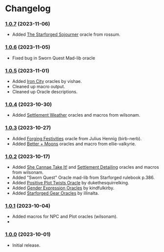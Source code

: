 # Changelog

### [1.0.7](https://github.com/jendave/starforged-custom-oracles/commits/main) (2023-11-06)

* Added [The Starforged Sojourner](https://rossum.itch.io/the-starforged-sojourner) oracle from rossum.

### [1.0.6](https://github.com/jendave/starforged-custom-oracles/commits/main) (2023-11-05)

* Fixed bug in Sworn Quest Mad-lib oracle

### [1.0.5](https://github.com/jendave/starforged-custom-oracles/commits/main) (2023-11-01)

* Added [Iron City](https://vishae.itch.io/ironcity-district-generator) oracles by vishae.
* Cleaned up macro output.
* Cleaned up Oracle descriptions.

### [1.0.4](https://github.com/jendave/starforged-custom-oracles/commits/main) (2023-10-30)

* Added [Settlement Weather](https://wilsonam.itch.io/settlement-weather-oracles-for-starforged) oracles and macros from wilsonam.

### [1.0.3](https://github.com/jendave/starforged-custom-oracles/commits/main) (2023-10-27)

* Added [Forging Festivities](https://birb-nerb.itch.io/forging-festivities-oracle-starforged) oracle from Julius Hennig (birb-nerb).
* Added [Better + Moons](https://ellie-valkyrie.itch.io/sfbm) oracles and macro from ellie-valkyrie.

### [1.0.2](https://github.com/jendave/starforged-custom-oracles/commits/main) (2023-10-17)

* Added [She Cannae Take It!](https://wilsonam.itch.io/she-cannae-take-it) and [Settlement Detailing](https://wilsonam.itch.io/settlement-detailing-for-starforged) oracles and macros from wilsonam.
* Added "Sworn Quest" Oracle mad-lib from Starforged rulebook p.386.
* Added [Positive Plot Twists Oracle](https://discord.com/channels/437120373436186625/473169644698468352/1128160532113932349) by dukethesquirrelking.
* Added [Gender Expression Oracles](https://gender-oracle.neocities.org) by kindfulkirby.
* Added [Starforged Gear Oracles](https://illinalta.itch.io/starforged-gear-oracle) by illinalta.

### [1.0.1](https://github.com/jendave/starforged-custom-oracles/commits/main) (2023-10-04)

* Added macros for NPC and Plot oracles (wilsonam).
* 
### [1.0.0](https://github.com/jendave/starforged-custom-oracles/commits/main) (2023-10-01)

* Initial release.
